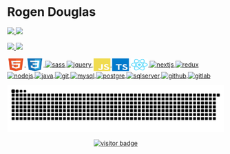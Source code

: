# Rogen Douglas
<div>
 <a href="https://www.linkedin.com/in/rogen-douglas-00412945/">
      <img src="https://img.shields.io/badge/LinkedIn-3D6098?style=flat&logo=linkedin&labelColor=3D6098" height="22"/>
    </a>
     <a href="mailto:rogendouglas@hotmail.com">
      <img src="https://img.shields.io/badge/Outlook--000?style=social&logo=microsoft-outlook&logoColor=0078d4" height="22"/>
    </a>
</div>

</br>

<div>
  <a href="https://github.com/RogenDouglas" />
  <img height="200em" src="https://github-readme-stats.vercel.app/api?username=RogenDouglas&show_icons=true&count_private=true&theme=dark&include_all_commits=true" />
  <img height="200em" src="https://github-readme-stats.vercel.app/api/top-langs/?username=RogenDouglas&layout=compact&theme=dark" />
</div>

</br>

<div style="display: inline_block">
  <img align="center" alt="html" height="30" width="40" src="https://raw.githubusercontent.com/devicons/devicon/master/icons/html5/html5-original.svg">
  <img align="center" alt="css" height="30" width="40" src="https://raw.githubusercontent.com/devicons/devicon/master/icons/css3/css3-original.svg">
  <img align="center" alt="sass" height="30" width="40" src="https://cdn.jsdelivr.net/gh/devicons/devicon/icons/sass/sass-original.svg">
  <img align="center" alt="jquery" height="30" width="40" src="https://cdn.jsdelivr.net/gh/devicons/devicon/icons/jquery/jquery-plain-wordmark.svg">
  <img align="center" alt="javascript" height="30" width="40" src="https://raw.githubusercontent.com/devicons/devicon/master/icons/javascript/javascript-plain.svg">
  <img align="center" alt="typescript" height="30" width="40" src="https://raw.githubusercontent.com/devicons/devicon/master/icons/typescript/typescript-plain.svg">
  <img align="center" alt="reactjs" height="30" width="40" src="https://raw.githubusercontent.com/devicons/devicon/master/icons/react/react-original.svg">
  <img align="center" alt="nextjs" height="30" width="40" src="https://cdn.jsdelivr.net/gh/devicons/devicon/icons/nextjs/nextjs-original-wordmark.svg">
  <img align="center" alt="redux" height="30" width="40" src="https://cdn.jsdelivr.net/gh/devicons/devicon/icons/redux/redux-original.svg">
  <img align="center" alt="nodejs" height="30" width="40" src="https://cdn.jsdelivr.net/gh/devicons/devicon/icons/nodejs/nodejs-original.svg">
  <img align="center" alt="java" height="30" width="40" src="https://cdn.jsdelivr.net/gh/devicons/devicon/icons/java/java-original.svg">
  <img align="center" alt="git" height="30" width="40" src="https://cdn.jsdelivr.net/gh/devicons/devicon/icons/git/git-original.svg">
  <img align="center" alt="mysql" height="30" width="40" src="https://cdn.jsdelivr.net/gh/devicons/devicon/icons/mysql/mysql-original.svg">
  <img align="center" alt="postgre" height="30" width="40" src="https://cdn.jsdelivr.net/gh/devicons/devicon/icons/postgresql/postgresql-original.svg">
  <img align="center" alt="sqlserver" height="30" width="40" src="https://cdn.jsdelivr.net/gh/devicons/devicon/icons/microsoftsqlserver/microsoftsqlserver-plain.svg">
  <img align="center" alt="github" height="30" width="40" src="https://cdn.jsdelivr.net/gh/devicons/devicon/icons/github/github-original.svg">
  <img align="center" alt="gitlab" height="30" width="40" src="https://cdn.jsdelivr.net/gh/devicons/devicon/icons/gitlab/gitlab-original-wordmark.svg">
</div>

![Snake animation](https://github.com/RogenDouglas/RogenDouglas/blob/output/github-contribution-grid-snake.svg)

<p align="center">
  <img src="https://visitor-badge.glitch.me/badge?page_id=rogendouglas" alt="visitor badge" />
</p>
